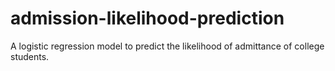 # admission-likelihood-prediction
A logistic regression model to predict the likelihood of admittance of college students.
